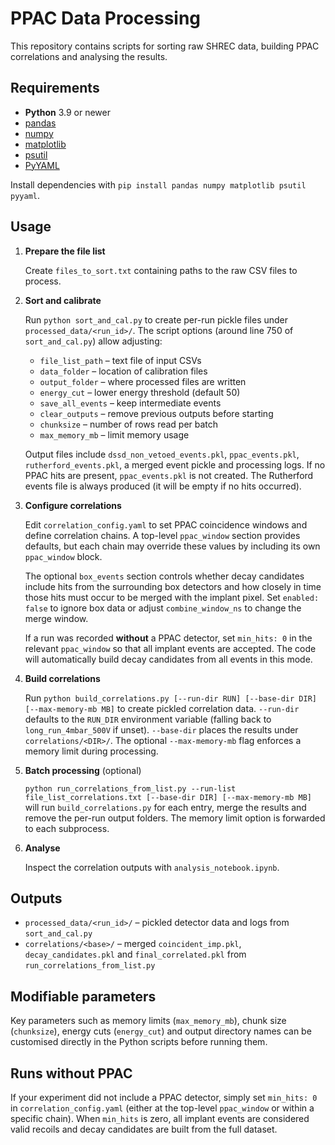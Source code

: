# PPAC Data Processing

This repository contains scripts for sorting raw SHREC data, building PPAC correlations and analysing the results.

## Requirements

- **Python** 3.9 or newer
- [pandas](https://pandas.pydata.org/)
- [numpy](https://numpy.org/)
- [matplotlib](https://matplotlib.org/)
- [psutil](https://pypi.org/project/psutil/)
- [PyYAML](https://pyyaml.org/)

Install dependencies with `pip install pandas numpy matplotlib psutil pyyaml`.

## Usage

1. **Prepare the file list**
   
   Create `files_to_sort.txt` containing paths to the raw CSV files to process.

2. **Sort and calibrate**

   Run `python sort_and_cal.py` to create per-run pickle files under
   `processed_data/<run_id>/`. The script options (around line 750 of
   `sort_and_cal.py`) allow adjusting:
   - `file_list_path` – text file of input CSVs
   - `data_folder` – location of calibration files
   - `output_folder` – where processed files are written
   - `energy_cut` – lower energy threshold (default 50)
   - `save_all_events` – keep intermediate events
   - `clear_outputs` – remove previous outputs before starting
   - `chunksize` – number of rows read per batch
   - `max_memory_mb` – limit memory usage

   Output files include `dssd_non_vetoed_events.pkl`, `ppac_events.pkl`,
   `rutherford_events.pkl`, a merged event pickle and processing logs. If no
   PPAC hits are present, `ppac_events.pkl` is not created. The Rutherford
   events file is always produced (it will be empty if no hits occurred).

3. **Configure correlations**

   Edit `correlation_config.yaml` to set PPAC coincidence windows and define correlation chains. A
   top-level `ppac_window` section provides defaults, but each chain may override these values by
   including its own `ppac_window` block.

   The optional `box_events` section controls whether decay candidates include
   hits from the surrounding box detectors and how closely in time those hits
   must occur to be merged with the implant pixel. Set `enabled: false` to
   ignore box data or adjust `combine_window_ns` to change the merge window.

   If a run was recorded **without** a PPAC detector, set `min_hits: 0` in the
   relevant `ppac_window` so that all implant events are accepted. The code will
   automatically build decay candidates from all events in this mode.

4. **Build correlations**

   Run `python build_correlations.py [--run-dir RUN] [--base-dir DIR] [--max-memory-mb MB]` to create
   pickled correlation data. `--run-dir` defaults to the `RUN_DIR` environment
   variable (falling back to `long_run_4mbar_500V` if unset). `--base-dir`
   places the results under `correlations/<DIR>/`. The optional
   `--max-memory-mb` flag enforces a memory limit during processing.

5. **Batch processing** (optional)

   `python run_correlations_from_list.py --run-list file_list_correlations.txt [--base-dir DIR] [--max-memory-mb MB]`
   will run `build_correlations.py` for each entry, merge the results and
   remove the per-run output folders. The memory limit option is forwarded to
   each subprocess.

6. **Analyse**
   
   Inspect the correlation outputs with `analysis_notebook.ipynb`.

## Outputs

- `processed_data/<run_id>/` – pickled detector data and logs from `sort_and_cal.py`
- `correlations/<base>/` – merged `coincident_imp.pkl`, `decay_candidates.pkl` and `final_correlated.pkl` from `run_correlations_from_list.py`

## Modifiable parameters

Key parameters such as memory limits (`max_memory_mb`), chunk size (`chunksize`), energy cuts (`energy_cut`) and output directory names can be customised directly in the Python scripts before running them.

## Runs without PPAC

If your experiment did not include a PPAC detector, simply set
`min_hits: 0` in `correlation_config.yaml` (either at the top-level
`ppac_window` or within a specific chain). When `min_hits` is zero, all
implant events are considered valid recoils and decay candidates are
built from the full dataset.

